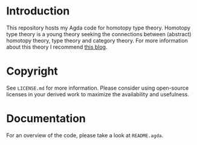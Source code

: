 # Introduction

This repository hosts my Agda code for homotopy type theory.
Homotopy type theory is a young theory
seeking the connections between (abstract) homotopy theory,
type theory and category theory.
For more information about this theory
I recommend [this blog](http://homotopytypetheory.org).

# Copyright

See `LICENSE.md` for more information.
Please consider using open-source licenses in your derived work
to maximize the availability and usefulness.

# Documentation

For an overview of the code, please take a look at `README.agda`.

